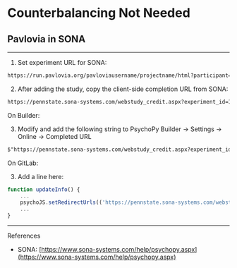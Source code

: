 # Counterbalancing Not Needed

## Pavlovia in SONA

---

1. Set experiment URL for SONA:

```markdown
https://run.pavlovia.org/pavloviausername/projectname/html?participant=%SURVEY_CODE%
```

2. After adding the study, copy the client-side completion URL from SONA:

```markdown
https://pennstate.sona-systems.com/webstudy_credit.aspx?experiment_id=123&credit_token=abcd&survey_code=XXXX
```

On Builder:

3. Modify and add the following string to PsychoPy Builder → Settings → Online → Completed URL

```markdown
$"https://pennstate.sona-systems.com/webstudy_credit.aspx?experiment_id=123&credit_token=abcd&survey_code=" + expInfo['participant']
```

On GitLab:

3. Add a line here:

```jsx
function updateInfo() {
	...
	psychoJS.setRedirectUrls(('https://pennstate.sona-systems.com/webstudy_credit.aspx?experiment_id=123&credit_token=abcd&survey_code=' + expInfo['participant']), '');
	...
}
```

---

References

- SONA: [https://www.sona-systems.com/help/psychopy.aspx](https://www.sona-systems.com/help/psychopy.aspx)